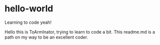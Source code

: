 # hello-world
Learning to code yeah!

Hello this is ToArmInator, trying to learn to code a bit. This readme.md is a path on my way to be an excellent coder.
